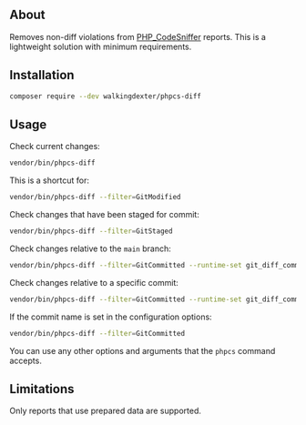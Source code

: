 ## About

Removes non-diff violations from [PHP_CodeSniffer](https://github.com/squizlabs/PHP_CodeSniffer) reports. This is a lightweight solution with minimum requirements.

## Installation

```bash
composer require --dev walkingdexter/phpcs-diff
```

## Usage

Check current changes:
```bash
vendor/bin/phpcs-diff
```

This is a shortcut for:
```bash
vendor/bin/phpcs-diff --filter=GitModified
```

Check changes that have been staged for commit:
```bash
vendor/bin/phpcs-diff --filter=GitStaged
```

Check changes relative to the `main` branch:
```bash
vendor/bin/phpcs-diff --filter=GitCommitted --runtime-set git_diff_commit main
```

Check changes relative to a specific commit:
```bash
vendor/bin/phpcs-diff --filter=GitCommitted --runtime-set git_diff_commit 15a5e27
```

If the commit name is set in the configuration options:
```bash
vendor/bin/phpcs-diff --filter=GitCommitted
```

You can use any other options and arguments that the `phpcs` command accepts.

## Limitations

Only reports that use prepared data are supported.
